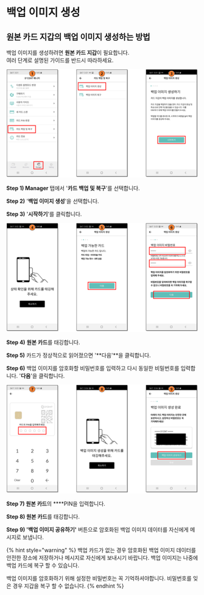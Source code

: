 # 백업 이미지 생성

## 원본 카드 지갑의 백업 이미지 생성하는 방법

백업 이미지를 생성하려면 **원본 카드 지갑**이 필요합니다.  
여러 단계로 설명된 가이드를 반드시 따라하세요.

![](../../.gitbook/assets/1%20%284%29.png)

**Step 1\) Manager** 탭에서 '**카드 백업 및 복구**'를 선택합니다.

**Step 2\)** '**백업 이미지 생성**'을 선택합니다.

**Step 3\)** '**시작하기**'를 클릭합니다.

![](../../.gitbook/assets/2%20%285%29.png)

**Step 4\)** **원본 카드**를 태깅합니다. 

**Step 5\)** 카드가 정상적으로 읽어졌으면 '**다음'**을 클릭합니다. 

**Step 6\)** 백업 이미지를 암호화할 비밀번호를 입력하고 다시 동일한 비밀번호를 입력합니다. '**다음**'을 클릭합니다.

![](../../.gitbook/assets/3%20%284%29.png)

**Step 7\) 원본 카드**의 ****PIN을 입력합니다.

**Step 8\) 원본 카드**를 태깅합니다.

**Step 9\) '백업 이미지 공유하기'** 버튼으로 암호화된 백업 이미지 데이터를 자신에게 메시지로  보냅니다. 

{% hint style="warning" %}
백업 카드가 없는 경우 암호화된 백업 이미지 데이터를 안전한 장소에 저장하거나 메시지로 자신에게 보내시기 바랍니다. 백업 이미지는 나중에 백업 카드에 복구 할 수 있습니다. 

백업 이미지를 암호화하기 위해 설정한 비밀번호는 꼭 기억하셔야합니다. 비밀번호를 잊은 경우 지갑을 복구 할 수 없습니다.
{% endhint %}

